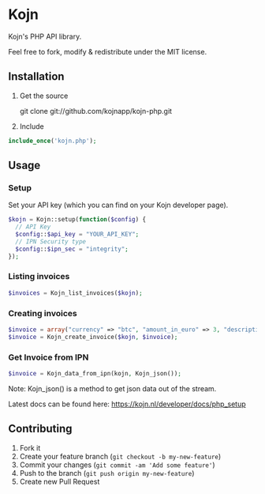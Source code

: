 # Kojn

Kojn's PHP API library.

Feel free to fork, modify & redistribute under the MIT license.

## Installation

1) Get the source

    git clone git://github.com/kojnapp/kojn-php.git

2) Include
```php
include_once('kojn.php');
```
    

## Usage

### Setup

Set your API key (which you can find on your Kojn developer page).

```php
$kojn = Kojn::setup(function($config) {
  // API Key
  $config::$api_key = "YOUR_API_KEY"; 
  // IPN Security type
  $config::$ipn_sec = "integrity";
});
```
    
### Listing invoices

```php    
$invoices = Kojn_list_invoices($kojn);
```
    
### Creating invoices

```php
$invoice = array("currency" => "btc", "amount_in_euro" => 3, "description" => "My invoice");
$invoice = Kojn_create_invoice($kojn, $invoice);
```

### Get Invoice from IPN

```php
$invoice = Kojn_data_from_ipn(kojn, Kojn_json());
```

Note: Kojn_json() is a method to get json data out of the stream.

Latest docs can be found here: https://kojn.nl/developer/docs/php_setup

## Contributing

1. Fork it
2. Create your feature branch (`git checkout -b my-new-feature`)
3. Commit your changes (`git commit -am 'Add some feature'`)
4. Push to the branch (`git push origin my-new-feature`)
5. Create new Pull Request

